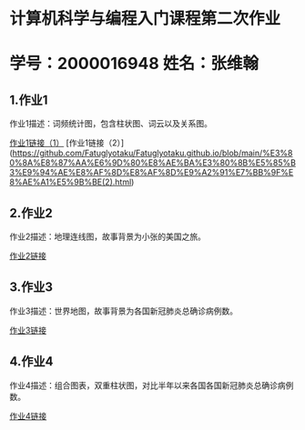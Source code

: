 # 计算机科学与编程入门课程第二次作业
# 学号：2000016948   姓名：张维翰
## 1.作业1
作业1描述：词频统计图，包含柱状图、词云以及关系图。

[作业1链接（1）](https://github.com/Fatuglyotaku/Fatuglyotaku.github.io/blob/main/%E3%80%8A%E8%87%AA%E6%9D%80%E8%AE%BA%E3%80%8B%E5%85%B3%E9%94%AE%E8%AF%8D%E8%AF%8D%E9%A2%91%E7%BB%9F%E8%AE%A1%E5%9B%BE(1).png)
[作业1链接（2）]
(https://github.com/Fatuglyotaku/Fatuglyotaku.github.io/blob/main/%E3%80%8A%E8%87%AA%E6%9D%80%E8%AE%BA%E3%80%8B%E5%85%B3%E9%94%AE%E8%AF%8D%E8%AF%8D%E9%A2%91%E7%BB%9F%E8%AE%A1%E5%9B%BE(2).html)
## 2.作业2
作业2描述：地理连线图，故事背景为小张的美国之旅。

[作业2链接](https://github.com/Fatuglyotaku/Fatuglyotaku.git.io/blob/main/%E5%9C%B0%E7%90%86%E8%BF%9E%E7%BA%BF%E5%9B%BE.zip)
## 3.作业3
作业3描述：世界地图，故事背景为各国新冠肺炎总确诊病例数。

[作业3链接](https://github.com/Fatuglyotaku/Fatuglyotaku.git.io/blob/main/%E4%B8%96%E7%95%8C%E5%9C%B0%E5%9B%BE.zip)
## 4.作业4
作业4描述：组合图表，双重柱状图，对比半年以来各国各国新冠肺炎总确诊病例数。

[作业4链接](https://github.com/Fatuglyotaku/Fatuglyotaku.git.io/blob/main/%E7%BB%84%E5%90%88%E5%9B%BE%E8%A1%A8.zip)
